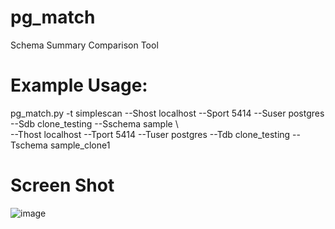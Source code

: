 # pg_match
Schema Summary Comparison Tool
# Example Usage:
pg_match.py -t simplescan --Shost localhost --Sport 5414 --Suser postgres --Sdb clone_testing --Sschema sample \\ <br/>
--Thost localhost --Tport 5414 --Tuser postgres --Tdb clone_testing --Tschema sample_clone1

# Screen Shot

![image](https://user-images.githubusercontent.com/12436545/187948655-a1717907-646a-4464-8756-561f5f23e830.png)
